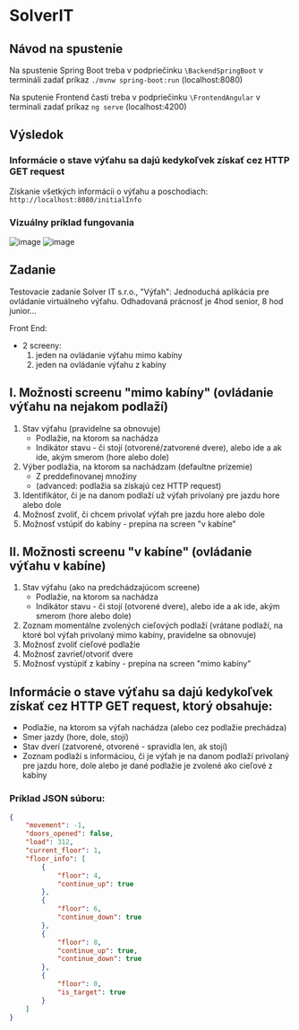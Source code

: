 # SolverIT
## Návod na spustenie
Na spustenie Spring Boot treba v podpriečinku `\BackendSpringBoot` v termináli zadať príkaz `./mvnw spring-boot:run` (localhost:8080)

Na sputenie Frontend časti treba v podpriečinku `\FrontendAngular` v terminali zadať príkaz `ng serve` (localhost:4200)

## Výsledok
### Informácie o stave výťahu sa dajú kedykoľvek získať cez HTTP GET request
Získanie všetkých informácii o výťahu a poschodiach: `http://localhost:8080/initialInfo`
### Vizuálny príklad fungovania
![image](https://github.com/RichardKorosi/Virtual-Elevator/assets/99643046/b734d8cb-74a6-41b1-931b-e0d07ab2f1c6)
![image](https://github.com/RichardKorosi/Virtual-Elevator/assets/99643046/23d5d7fa-594b-4c18-879b-78debe3f9369)





## Zadanie

Testovacie zadanie Solver IT s.r.o., "Výťah":
Jednoduchá aplikácia pre ovládanie virtuálneho výťahu.
Odhadovaná prácnosť je 4hod senior, 8 hod junior...

Front End:
- 2 screeny:
  1. jeden na ovládanie výťahu mimo kabíny
  2. jeden na ovládanie výťahu z kabíny

## I. Možnosti screenu "mimo kabíny" (ovládanie výťahu na nejakom podlaží)
1. Stav výťahu (pravidelne sa obnovuje)
   -  Podlažie, na ktorom sa nachádza
   -  Indikátor stavu - či stojí (otvorené/zatvorené dvere), alebo ide a ak ide, akým smerom (hore alebo dole)
2. Výber podlažia, na ktorom sa nachádzam (defaultne prízemie)
   - Z preddefinovanej množiny
   - (advanced: podlažia sa získajú cez HTTP request)
3. Identifikátor, či je na danom podlaží už výťah privolaný pre jazdu hore alebo dole
4. Možnosť zvoliť, či chcem privolať výťah pre jazdu hore alebo dole
5. Možnosť vstúpiť do kabíny - prepína na screen "v kabíne"

## II. Možnosti screenu "v kabíne" (ovládanie výťahu v kabíne)
1. Stav výťahu (ako na predchádzajúcom screene)
   -  Podlažie, na ktorom sa nachádza
   -  Indikátor stavu - či stojí (otvorené dvere), alebo ide a ak ide, akým smerom (hore alebo dole)
2. Zoznam momentálne zvolených cieľových podlaží (vrátane podlaží, na ktoré bol výťah privolaný mimo kabíny, pravidelne sa obnovuje)
3. Možnosť zvoliť cieľové podlažie
4. Možnosť zavrieť/otvoriť dvere
5. Možnosť vystúpiť z kabíny - prepína na screen "mimo kabíny"

## Informácie o stave výťahu sa dajú kedykoľvek získať cez HTTP GET request, ktorý obsahuje:
-  Podlažie, na ktorom sa výťah nachádza (alebo cez podlažie prechádza)
-  Smer jazdy (hore, dole, stojí)
-  Stav dverí (zatvorené, otvorené - spravidla len, ak stojí)
-  Zoznam podlaží s informáciou, či je výťah je na danom podlaží privolaný pre jazdu hore, dole alebo je dané podlažie je zvolené ako cieľové z kabíny

### Príklad JSON súboru:

```json
{
    "movement": -1,
    "doors_opened": false,
    "load": 312,
    "current_floor": 1,
    "floor_info": [
        {
            "floor": 4,
            "continue_up": true
        },
        {
            "floor": 6,
            "continue_down": true
        },
        {
            "floor": 8,
            "continue_up": true,
            "continue_down": true
        },
        {
            "floor": 0,
            "is_target": true
        }
    ]
}
```
